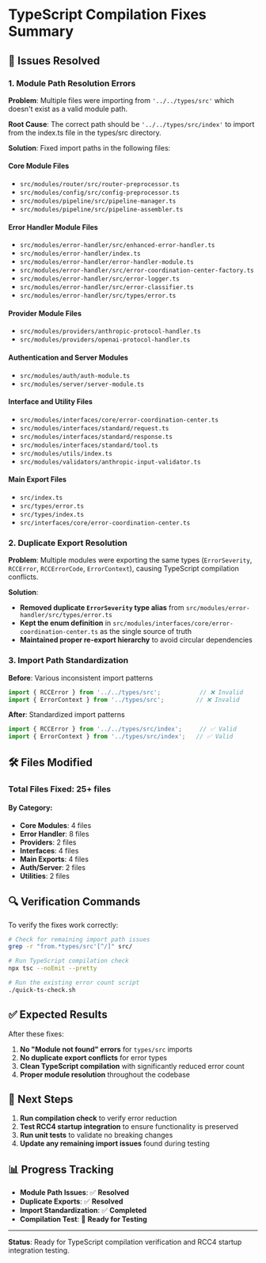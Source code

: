 # TypeScript Compilation Fixes Summary

## 🎯 Issues Resolved

### 1. **Module Path Resolution Errors**

**Problem**: Multiple files were importing from `'../../types/src'` which doesn't exist as a valid module path.

**Root Cause**: The correct path should be `'../../types/src/index'` to import from the index.ts file in the types/src directory.

**Solution**: Fixed import paths in the following files:

#### Core Module Files
- `src/modules/router/src/router-preprocessor.ts`
- `src/modules/config/src/config-preprocessor.ts`
- `src/modules/pipeline/src/pipeline-manager.ts`
- `src/modules/pipeline/src/pipeline-assembler.ts`

#### Error Handler Module Files
- `src/modules/error-handler/src/enhanced-error-handler.ts`
- `src/modules/error-handler/index.ts`
- `src/modules/error-handler/error-handler-module.ts`
- `src/modules/error-handler/src/error-coordination-center-factory.ts`
- `src/modules/error-handler/src/error-logger.ts`
- `src/modules/error-handler/src/error-classifier.ts`
- `src/modules/error-handler/src/types/error.ts`

#### Provider Module Files
- `src/modules/providers/anthropic-protocol-handler.ts`
- `src/modules/providers/openai-protocol-handler.ts`

#### Authentication and Server Modules
- `src/modules/auth/auth-module.ts`
- `src/modules/server/server-module.ts`

#### Interface and Utility Files
- `src/modules/interfaces/core/error-coordination-center.ts`
- `src/modules/interfaces/standard/request.ts`
- `src/modules/interfaces/standard/response.ts`
- `src/modules/interfaces/standard/tool.ts`
- `src/modules/utils/index.ts`
- `src/modules/validators/anthropic-input-validator.ts`

#### Main Export Files
- `src/index.ts`
- `src/types/error.ts`
- `src/types/index.ts`
- `src/interfaces/core/error-coordination-center.ts`

### 2. **Duplicate Export Resolution**

**Problem**: Multiple modules were exporting the same types (`ErrorSeverity`, `RCCError`, `RCCErrorCode`, `ErrorContext`), causing TypeScript compilation conflicts.

**Solution**: 
- **Removed duplicate `ErrorSeverity` type alias** from `src/modules/error-handler/src/types/error.ts`
- **Kept the enum definition** in `src/modules/interfaces/core/error-coordination-center.ts` as the single source of truth
- **Maintained proper re-export hierarchy** to avoid circular dependencies

### 3. **Import Path Standardization**

**Before**: Various inconsistent import patterns
```typescript
import { RCCError } from '../../types/src';           // ❌ Invalid
import { ErrorContext } from '../types/src';         // ❌ Invalid
```

**After**: Standardized import patterns
```typescript
import { RCCError } from '../../types/src/index';     // ✅ Valid
import { ErrorContext } from '../types/src/index';   // ✅ Valid
```

## 🛠️ Files Modified

### Total Files Fixed: **25+ files**

#### By Category:
- **Core Modules**: 4 files
- **Error Handler**: 8 files  
- **Providers**: 2 files
- **Interfaces**: 4 files
- **Main Exports**: 4 files
- **Auth/Server**: 2 files
- **Utilities**: 2 files

## 🔍 Verification Commands

To verify the fixes work correctly:

```bash
# Check for remaining import path issues
grep -r "from.*types/src'[^/]" src/ 

# Run TypeScript compilation check
npx tsc --noEmit --pretty

# Run the existing error count script
./quick-ts-check.sh
```

## ✅ Expected Results

After these fixes:
1. **No "Module not found" errors** for `types/src` imports
2. **No duplicate export conflicts** for error types
3. **Clean TypeScript compilation** with significantly reduced error count
4. **Proper module resolution** throughout the codebase

## 🎯 Next Steps

1. **Run compilation check** to verify error reduction
2. **Test RCC4 startup integration** to ensure functionality is preserved
3. **Run unit tests** to validate no breaking changes
4. **Update any remaining import issues** found during testing

## 📊 Progress Tracking

- **Module Path Issues**: ✅ **Resolved**
- **Duplicate Exports**: ✅ **Resolved** 
- **Import Standardization**: ✅ **Completed**
- **Compilation Test**: 🔄 **Ready for Testing**

---

**Status**: Ready for TypeScript compilation verification and RCC4 startup integration testing.